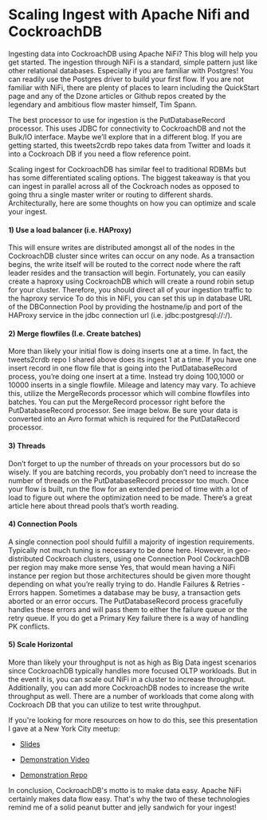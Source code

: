 # Scaling Ingest with Apache Nifi and CockroachDB


Ingesting data into CockroachDB using Apache NiFi?  This blog will help you get started.  The ingestion through NiFi is a standard, simple pattern just like other relational databases.  Especially if you are familiar with Postgres!  You can readily use the Postgres driver to build your first flow.  If you are not familiar with NiFi, there are plenty of places to learn including the QuickStart page and any of the Dzone articles or Github repos created by the legendary and ambitious flow master himself, Tim Spann.

The best processor to use for ingestion is the PutDatabaseRecord processor.  This uses JDBC for connectivity to CockroachDB and not the Bulk/IO interface.  Maybe we’ll explore that in a different blog.  If you are getting started, this tweets2crdb repo takes data from Twitter and loads it into a Cockroach DB if you need a flow reference point.

Scaling ingest for CockroachDB has similar feel to traditional RDBMs but has some differentiated scaling options.  The biggest takeaway is that you can ingest in parallel across all of the Cockroach nodes as opposed to going thru a single master writer or routing to different shards.  Architecturally, here are some thoughts on how you can optimize and scale your ingest.


#### 1) Use a load balancer (i.e. HAProxy)
This will ensure writes are distributed amongst all of the nodes in the CockroachDB cluster since writes can occur on any node.  As a transaction begins, the write itself will be routed to the correct node where the raft leader resides and the transaction will begin.  Fortunately, you can easily create a haproxy using CockroachDB which will create a round robin setup for your cluster.  Therefore, you should direct all of your ingestion traffic to the haproxy service  To do this in NiFi, you can set this up in database URL of the DBConnection Pool by providing the hostname/ip and port of the HAProxy service in the jdbc connection url (i.e. jdbc:postgresql://<ha-proxy-host>:<port>/<db-name>).



#### 2) Merge flowfiles (I.e. Create batches)

More than likely your initial flow is doing inserts one at a time.  In fact, the tweets2crdb repo I shared above does its ingest 1 at a time.  If you have one insert record in one flow file that is going into the PutDatabaseRecord process, you’re doing one insert at a time.  Instead try doing 100,1000 or 10000 inserts in a single flowfile.  Mileage and latency may vary.  To achieve this, utilize the MergeRecords processor which will combine flowfiles into batches.  You can put the MergeRecord processor right before the PutDatabaseRecord processor.  See image below.  Be sure your data is converted into an Avro format which is required for the PutDataRecord processor.


#### 3) Threads
Don’t forget to up the number of threads on your processors but do so wisely.  If you are batching records, you probably don’t need to increase the number of threads on the PutDatabaseRecord processor too much.  Once your flow is built, run the flow for an extended period of time with a lot of load to figure out where the optimization need to be made.  There’s a great article here about thread pools that’s worth reading.

#### 4) Connection Pools
A single connection pool should fulfill a majority of ingestion requirements.  Typically not much tuning is necessary to be done here. However, in geo-distributed Cockroach clusters, using one Connection Pool CockroachDB per region may make more sense  Yes, that would mean having a NiFi instance per region but those architectures should be given more thought depending on what you’re really trying to do.
Handle Failures & Retries - Errors happen.  Sometimes a database may be busy, a transaction gets aborted or an error occurs.  The PutDatabaseRecord process gracefully handles these errors and will pass them to either the failure queue or the retry queue.  If you do get a Primary Key failure there is a way of handling PK conflicts.

#### 5) Scale Horizontal
More than likely your throughput is not as high as Big Data ingest scenarios since CockroachDB typically handles more focused OLTP workloads.  But in the event it is, you can scale out NiFi in a cluster to increase throughput.  Additionally, you can add more CockroachDB nodes to increase the write throughput as well.  There are a number of workloads that come along with Cockroach DB that you can utilize to test write throughput.

If you're looking for more resources on how to do this, see this presentation I gave at a New York City meetup:

- [Slides](https://www.slideshare.net/ChrisCasano/scaling-writes-on-cockroachdb-with-apache-nifi)

- [Demonstration Video](https://youtu.be/Yw3i7og1RQ0)

- [Demonstration Repo](https://github.com/chriscasano/cockroach-nifi)


In conclusion, CockroachDB's motto is to make data easy.  Apache NiFi certainly makes data flow easy.  That's why the two of these technologies remind me of a solid peanut butter and jelly sandwich for your ingest!
